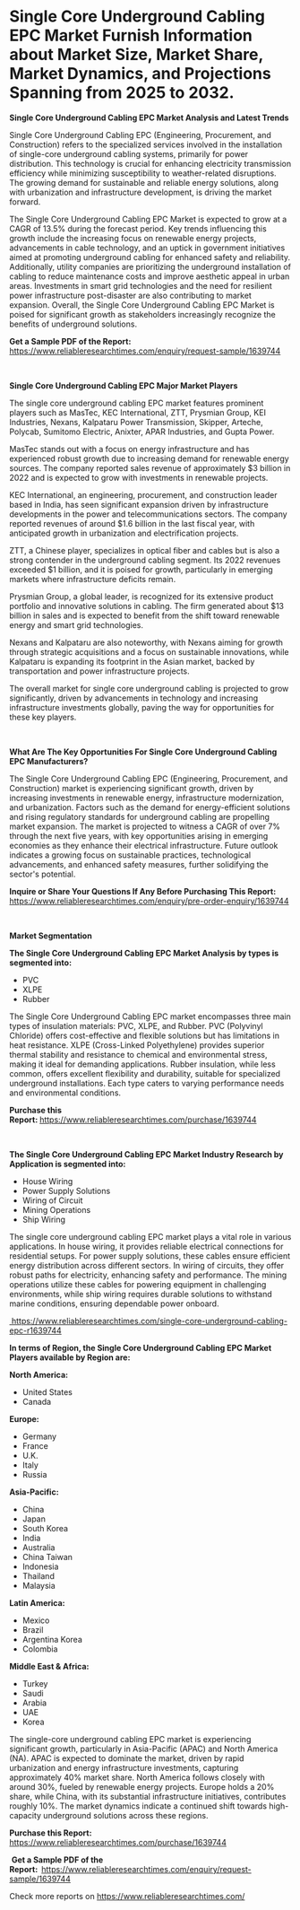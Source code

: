 <p><h1>Single Core Underground Cabling EPC Market Furnish Information about Market Size, Market Share, Market Dynamics, and Projections Spanning from 2025 to 2032.</h1></p><p><strong>Single Core Underground Cabling EPC Market Analysis and Latest Trends</strong></p>
<p><p>Single Core Underground Cabling EPC (Engineering, Procurement, and Construction) refers to the specialized services involved in the installation of single-core underground cabling systems, primarily for power distribution. This technology is crucial for enhancing electricity transmission efficiency while minimizing susceptibility to weather-related disruptions. The growing demand for sustainable and reliable energy solutions, along with urbanization and infrastructure development, is driving the market forward.</p><p>The Single Core Underground Cabling EPC Market is expected to grow at a CAGR of 13.5% during the forecast period. Key trends influencing this growth include the increasing focus on renewable energy projects, advancements in cable technology, and an uptick in government initiatives aimed at promoting underground cabling for enhanced safety and reliability. Additionally, utility companies are prioritizing the underground installation of cabling to reduce maintenance costs and improve aesthetic appeal in urban areas. Investments in smart grid technologies and the need for resilient power infrastructure post-disaster are also contributing to market expansion. Overall, the Single Core Underground Cabling EPC Market is poised for significant growth as stakeholders increasingly recognize the benefits of underground solutions.</p></p>
<p><strong>Get a Sample PDF of the Report:&nbsp;</strong> <a href="https://www.reliableresearchtimes.com/enquiry/request-sample/1639744?utm_campaign=2277&utm_medium=2&utm_source=Github&utm_content=ia&utm_term=14022025&utm_id=single-core-underground-cabling-epc">https://www.reliableresearchtimes.com/enquiry/request-sample/1639744</a></p>
<p>&nbsp;</p>
<p><strong>Single Core Underground Cabling EPC Major Market Players</strong></p>
<p><p>The single core underground cabling EPC market features prominent players such as MasTec, KEC International, ZTT, Prysmian Group, KEI Industries, Nexans, Kalpataru Power Transmission, Skipper, Arteche, Polycab, Sumitomo Electric, Anixter, APAR Industries, and Gupta Power. </p><p>MasTec stands out with a focus on energy infrastructure and has experienced robust growth due to increasing demand for renewable energy sources. The company reported sales revenue of approximately $3 billion in 2022 and is expected to grow with investments in renewable projects.</p><p>KEC International, an engineering, procurement, and construction leader based in India, has seen significant expansion driven by infrastructure developments in the power and telecommunications sectors. The company reported revenues of around $1.6 billion in the last fiscal year, with anticipated growth in urbanization and electrification projects.</p><p>ZTT, a Chinese player, specializes in optical fiber and cables but is also a strong contender in the underground cabling segment. Its 2022 revenues exceeded $1 billion, and it is poised for growth, particularly in emerging markets where infrastructure deficits remain.</p><p>Prysmian Group, a global leader, is recognized for its extensive product portfolio and innovative solutions in cabling. The firm generated about $13 billion in sales and is expected to benefit from the shift toward renewable energy and smart grid technologies.</p><p>Nexans and Kalpataru are also noteworthy, with Nexans aiming for growth through strategic acquisitions and a focus on sustainable innovations, while Kalpataru is expanding its footprint in the Asian market, backed by transportation and power infrastructure projects.</p><p>The overall market for single core underground cabling is projected to grow significantly, driven by advancements in technology and increasing infrastructure investments globally, paving the way for opportunities for these key players.</p></p>
<p>&nbsp;</p>
<p><strong>What Are The Key Opportunities For Single Core Underground Cabling EPC Manufacturers?</strong></p>
<p><p>The Single Core Underground Cabling EPC (Engineering, Procurement, and Construction) market is experiencing significant growth, driven by increasing investments in renewable energy, infrastructure modernization, and urbanization. Factors such as the demand for energy-efficient solutions and rising regulatory standards for underground cabling are propelling market expansion. The market is projected to witness a CAGR of over 7% through the next five years, with key opportunities arising in emerging economies as they enhance their electrical infrastructure. Future outlook indicates a growing focus on sustainable practices, technological advancements, and enhanced safety measures, further solidifying the sector's potential.</p></p>
<p><strong>Inquire or Share Your Questions If Any Before Purchasing This Report:</strong> <a href="https://www.reliableresearchtimes.com/enquiry/pre-order-enquiry/1639744?utm_campaign=2277&utm_medium=2&utm_source=Github&utm_content=ia&utm_term=14022025&utm_id=single-core-underground-cabling-epc">https://www.reliableresearchtimes.com/enquiry/pre-order-enquiry/1639744</a></p>
<p>&nbsp;</p>
<p><strong>Market Segmentation</strong></p>
<p><strong>The Single Core Underground Cabling EPC Market Analysis by types is segmented into:</strong></p>
<p><ul><li>PVC</li><li>XLPE</li><li>Rubber</li></ul></p>
<p><p>The Single Core Underground Cabling EPC market encompasses three main types of insulation materials: PVC, XLPE, and Rubber. PVC (Polyvinyl Chloride) offers cost-effective and flexible solutions but has limitations in heat resistance. XLPE (Cross-Linked Polyethylene) provides superior thermal stability and resistance to chemical and environmental stress, making it ideal for demanding applications. Rubber insulation, while less common, offers excellent flexibility and durability, suitable for specialized underground installations. Each type caters to varying performance needs and environmental conditions.</p></p>
<p><strong>Purchase this Report:&nbsp;</strong><a href="https://www.reliableresearchtimes.com/purchase/1639744?utm_campaign=2277&utm_medium=2&utm_source=Github&utm_content=ia&utm_term=14022025&utm_id=single-core-underground-cabling-epc">https://www.reliableresearchtimes.com/purchase/1639744</a></p>
<p>&nbsp;</p>
<p><strong>The Single Core Underground Cabling EPC Market Industry Research by Application is segmented into:</strong></p>
<p><ul><li>House Wiring</li><li>Power Supply Solutions</li><li>Wiring of Circuit</li><li>Mining Operations</li><li>Ship Wiring</li></ul></p>
<p><p>The single core underground cabling EPC market plays a vital role in various applications. In house wiring, it provides reliable electrical connections for residential setups. For power supply solutions, these cables ensure efficient energy distribution across different sectors. In wiring of circuits, they offer robust paths for electricity, enhancing safety and performance. The mining operations utilize these cables for powering equipment in challenging environments, while ship wiring requires durable solutions to withstand marine conditions, ensuring dependable power onboard.</p></p>
<p><a href="https://www.reliableresearchtimes.com/single-core-underground-cabling-epc-r1639744?utm_campaign=2277&utm_medium=2&utm_source=Github&utm_content=ia&utm_term=14022025&utm_id=single-core-underground-cabling-epc">&nbsp;https://www.reliableresearchtimes.com/single-core-underground-cabling-epc-r1639744</a></p>
<p><strong>In terms of Region, the Single Core Underground Cabling EPC Market Players available by Region are:</strong></p>
<p>
    <p> <strong> North America: </strong>
        <ul>
            <li>United States</li>
            <li>Canada</li>
        </ul>
        </p> 
    <p> <strong> Europe: </strong>
        <ul>
            <li>Germany</li>
            <li>France</li>
            <li>U.K.</li>
            <li>Italy</li>
            <li>Russia</li>
        </ul>
        </p> 
    <p> <strong> Asia-Pacific: </strong>
        <ul>
            <li>China</li>
            <li>Japan</li>
            <li>South Korea</li>
            <li>India</li>
            <li>Australia</li>
            <li>China Taiwan</li>
            <li>Indonesia</li>
            <li>Thailand</li>
            <li>Malaysia</li>
        </ul>
        </p> 
    <p> <strong> Latin America: </strong>
        <ul>
            <li>Mexico</li>
            <li>Brazil</li>
            <li>Argentina Korea</li>
            <li>Colombia</li>
        </ul>
        </p> 
    <p> <strong> Middle East & Africa: </strong>
        <ul>
            <li>Turkey</li>
            <li>Saudi</li>
            <li>Arabia</li>
            <li>UAE</li>
            <li>Korea</li>
        </ul>
    </p>
    </p>
<p><p>The single-core underground cabling EPC market is experiencing significant growth, particularly in Asia-Pacific (APAC) and North America (NA). APAC is expected to dominate the market, driven by rapid urbanization and energy infrastructure investments, capturing approximately 40% market share. North America follows closely with around 30%, fueled by renewable energy projects. Europe holds a 20% share, while China, with its substantial infrastructure initiatives, contributes roughly 10%. The market dynamics indicate a continued shift towards high-capacity underground solutions across these regions.</p></p>
<p><strong>Purchase this Report: </strong><a href="https://www.reliableresearchtimes.com/purchase/1639744?utm_campaign=2277&utm_medium=2&utm_source=Github&utm_content=ia&utm_term=14022025&utm_id=single-core-underground-cabling-epc">https://www.reliableresearchtimes.com/purchase/1639744</a></p>
<p>&nbsp;<strong>Get a Sample PDF of the Report:&nbsp;&nbsp;</strong><a href="https://www.reliableresearchtimes.com/enquiry/request-sample/1639744?utm_campaign=2277&utm_medium=2&utm_source=Github&utm_content=ia&utm_term=14022025&utm_id=single-core-underground-cabling-epc">https://www.reliableresearchtimes.com/enquiry/request-sample/1639744</a></p>
<p><strong></strong></p>
<p>Check more reports on <a href="https://www.reliableresearchtimes.com/?utm_campaign=2277&utm_medium=2&utm_source=Github&utm_content=ia&utm_term=14022025&utm_id=single-core-underground-cabling-epc">https://www.reliableresearchtimes.com/</a></p>